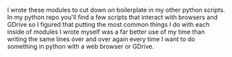 I wrote these modules to cut down on boilerplate in my
other python scripts. In my python repo you'll find a few
scripts that interact with browsers and GDrive so I
figured that putting the most common things I do with each
inside of modules I wrote myself was a far better use of
my time than writing the same lines over and over again
every time I want to do something in python with a
web browser or GDrive.
